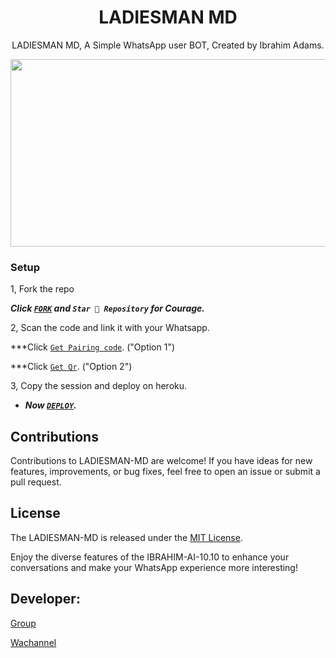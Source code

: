  <h1 align="center"> LADIESMAN MD </h1>
<p align="center"> LADIESMAN MD, A Simple WhatsApp user BOT, Created by Ibrahim Adams.
</p>



<img src="https://telegra.ph/file/b8b4422323bbec301a8bd.jpg" width="700" height="300"/>



### Setup

1, Fork the repo

   ***Click [`FORK`](https://github.com/ibrahimaitech/LADIESMAN-MD/fork) and `Star 👑 Repository` for Courage.***
  


2, Scan the code and link it with your Whatsapp.


  ***Click [`Get Pairing code`](https://bmw-code-app-c1168f4953cd.herokuapp.com/pair). ("Option 1")
  
  
  ***Click [`Get Qr`](https://bmw-code-app-c1168f4953cd.herokuapp.com/qr). ("Option 2")


   
3, Copy the session and deploy on heroku.  

   
 - ***Now [`DEPLOY`](https://dashboard.heroku.com/new?template=https://github.com/ibrahimaitech/LADIESMAN-MD).***


## Contributions

Contributions to LADIESMAN-MD are welcome! If you have ideas for new features, improvements, or bug fixes, feel free to open an issue or submit a pull request.

## License

The LADIESMAN-MD is released under the [MIT License](https://opensource.org/licenses/MIT).

Enjoy the diverse features of the IBRAHIM-AI-10.10  to enhance your conversations and make your WhatsApp experience more interesting!

## Developer:

[Group](https://chat.whatsapp.com/LQhSrYvT3o37205SuKGak4)


[Wachannel](https://whatsapp.com/channel/0029VaZDD8S2UPBDHMF7rq3C)

